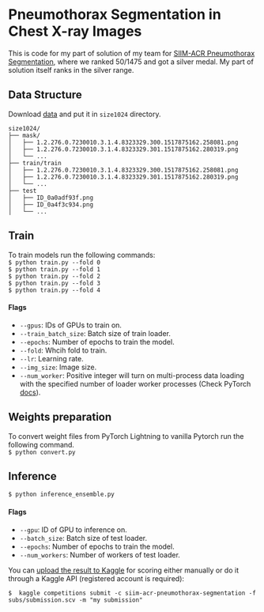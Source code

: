 # Pneumothorax Segmentation in Chest X-ray Images

This is code for my part of solution of my team for [SIIM-ACR Pneumothorax Segmentation](https://www.kaggle.com/c/siim-acr-pneumothorax-segmentation), where we ranked 50/1475 and got a silver medal. My part of solution itself ranks in the silver range.

## Data Structure
Download [data](https://www.kaggle.com/iafoss/siimacr-pneumothorax-segmentation-data-1024) and put it in ```size1024``` directory.
```
size1024/
├── mask/
│   ├── 1.2.276.0.7230010.3.1.4.8323329.300.1517875162.258081.png
│   ├── 1.2.276.0.7230010.3.1.4.8323329.301.1517875162.280319.png
│   └── ...
├── train/train
│   ├── 1.2.276.0.7230010.3.1.4.8323329.300.1517875162.258081.png
│   ├── 1.2.276.0.7230010.3.1.4.8323329.301.1517875162.280319.png
│   └── ...
├── test
│   ├── ID_0a0adf93f.png
│   ├── ID_0a4f3c934.png
│   └── ...

```
## Train
To train models run the following commands:<br/>
```$ python train.py --fold 0```<br/>
```$ python train.py --fold 1```<br/>
```$ python train.py --fold 2```<br/>
```$ python train.py --fold 3```<br/>
```$ python train.py --fold 4```<br/>
#### Flags
- `--gpus`: IDs of GPUs to train on.
- `--train_batch_size`: Batch size of train loader.
- `--epochs`: Number of epochs to train the model.
- `--fold`: Whcih fold to train.
- `--lr`: Learning rate.
- `--img_size`: Image size.
- `--num_worker`: Positive integer will turn on multi-process data loading with the specified number of loader worker processes (Check PyTorch [docs](https://pytorch.org/docs/stable/data.html)).
## Weights preparation
To convert weight files from PyTorch Lightning to vanilla Pytorch run the following command.<br/>
```$ python convert.py```
## Inference 
```$ python inference_ensemble.py```
#### Flags
- `--gpu`: ID of GPU to inference on.
- `--batch_size`: Batch size of test loader.
- `--epochs`: Number of epochs to train the model.
- `--num_workers`: Number of workers of test loader. 

You can [upload the result to Kaggle](https://www.kaggle.com/c/siim-acr-pneumothorax-segmentation/submissions) for scoring either manually or do it through a Kaggle API (registered account is required):
~~~
$  kaggle competitions submit -c siim-acr-pneumothorax-segmentation -f subs/submission.scv -m "my submission"
